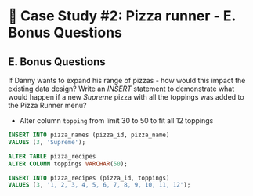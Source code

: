 # :pizza: Case Study #2: Pizza runner - E. Bonus Questions

## E. Bonus Questions

If Danny wants to expand his range of pizzas - how would this impact the existing data design? Write an *INSERT* statement to demonstrate what would happen if a new *Supreme* pizza with all the toppings was added to the Pizza Runner menu?

- Alter column `topping` from limit 30 to 50 to fit all 12 toppings

````sql 
INSERT INTO pizza_names (pizza_id, pizza_name)
VALUES (3, 'Supreme');

ALTER TABLE pizza_recipes
ALTER COLUMN toppings VARCHAR(50);

INSERT INTO pizza_recipes (pizza_id, toppings)
VALUES (3, '1, 2, 3, 4, 5, 6, 7, 8, 9, 10, 11, 12');
````

